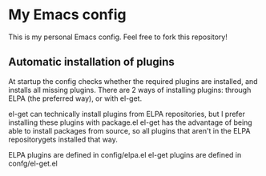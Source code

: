 # My Emacs config
This is my personal Emacs config. Feel free to fork this repository!

## Automatic installation of plugins
At startup the config checks whether the required plugins are installed, and installs all missing plugins.
There are 2 ways of installing plugins: through ELPA (the preferred way), or with el-get.

el-get can technically install plugins from ELPA repositories, but I prefer installing these plugins with package.el
el-get has the advantage of being able to install packages from source, so all plugins that aren't in the ELPA repositorygets installed that way.

ELPA plugins are defined in config/elpa.el
el-get plugins are defined in confg/el-get.el

